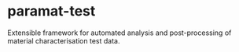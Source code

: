 # paramat-test
Extensible framework for automated analysis and post-processing of material characterisation test data.
